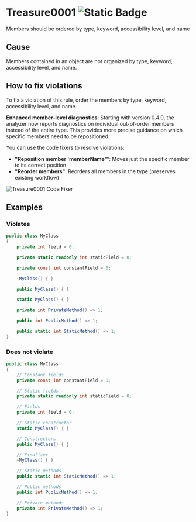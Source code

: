 # Treasure0001 ![Static Badge](https://img.shields.io/badge/Warning-yellow?style=for-the-badge)

Members should be ordered by type, keyword, accessibility level, and name

## Cause

Members contained in an object are not organized by type, keyword, accessibility level, and name.

## How to fix violations

To fix a violation of this rule, order the members by type, keyword, accessibility level, and name.

**Enhanced member-level diagnostics**: Starting with version 0.4.0, the analyzer now reports diagnostics on individual out-of-order members instead of the entire type. This provides more precise guidance on which specific members need to be repositioned.

You can use the code fixers to resolve violations:

- **"Reposition member 'memberName'"**: Moves just the specific member to its correct position
- **"Reorder members"**: Reorders all members in the type (preserves existing workflow)

![Treasure0001 Code Fixer](assets/Treasure0001Demo.gif)

## Examples

### Violates

```csharp
public class MyClass
{
    private int field = 0;

    private static readonly int staticField = 0;

    private const int constantField = 0;

    ~MyClass() { }

    public MyClass() { }

    static MyClass() { }

    private int PrivateMethod() => 1;

    public int PublicMethod() => 1;

    public static int StaticMethod() => 1;
}
```

### Does not violate

```csharp
public class MyClass
{
    // Constant fields
    private const int constantField = 0;

    // Static fields
    private static readonly int staticField = 0;

    // Fields
    private int field = 0;

    // Static constructor
    static MyClass() { }

    // Constructors
    public MyClass() { }

    // Finalizer
    ~MyClass() { }

    // Static methods
    public static int StaticMethod() => 1;

    // Public methods
    public int PublicMethod() => 1;

    // Private methods
    private int PrivateMethod() => 1;
}
```
